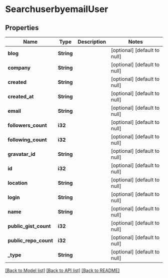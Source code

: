 # SearchuserbyemailUser

## Properties
Name | Type | Description | Notes
------------ | ------------- | ------------- | -------------
**blog** | **String** |  | [optional] [default to null]
**company** | **String** |  | [optional] [default to null]
**created** | **String** |  | [optional] [default to null]
**created_at** | **String** |  | [optional] [default to null]
**email** | **String** |  | [optional] [default to null]
**followers_count** | **i32** |  | [optional] [default to null]
**following_count** | **i32** |  | [optional] [default to null]
**gravatar_id** | **String** |  | [optional] [default to null]
**id** | **i32** |  | [optional] [default to null]
**location** | **String** |  | [optional] [default to null]
**login** | **String** |  | [optional] [default to null]
**name** | **String** |  | [optional] [default to null]
**public_gist_count** | **i32** |  | [optional] [default to null]
**public_repo_count** | **i32** |  | [optional] [default to null]
**_type** | **String** |  | [optional] [default to null]

[[Back to Model list]](../README.md#documentation-for-models) [[Back to API list]](../README.md#documentation-for-api-endpoints) [[Back to README]](../README.md)


